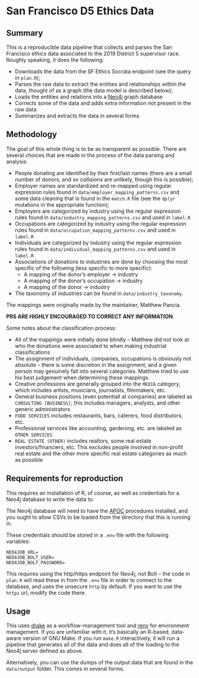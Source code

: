 San Francisco D5 Ethics Data
================

## Summary

This is a reproducible data pipeline that collects and parses the San
Francisco ethics data associated to the 2019 District 5 supervisor race.
Roughly speaking, it does the following:

  - Downloads the data from the SF Ethics Socrata endpoint (see the
    query in `plan.R`);
  - Parses the raw data to extract the entities and relationships within
    the data, thought of as a graph (the data model is described below);
  - Loads the entities and relations into a [Neo4j](https://neo4j.com/)
    graph database
  - Corrects some of the data and adds extra information not present in
    the raw data
  - Summarizes and extracts the data in several forms

## Methodology

The goal of this whole thing is to be as transparent as possible. There
are several choices that are made in the process of the data parsing and
analysis:

  - People donating are identified by their first/last names (there are
    a small number of donors, and so collisions are unlikely, though
    this is possible);
  - Employer names are standardized and re-mapped using regular
    expression rules found in `data/employer_mapping_patterns.csv` and
    some data cleaning that is found in the `match.R` file (see the
    `dplyr` mutations in the appropriate function);
  - Employers are categorized by industry using the regular expression
    rules found in `data/industry_mapping_patterns.csv` and used in
    `label.R`
  - Occupations are categorized by industry using the regular expression
    rules found in `data/occupation_mapping_patterns.csv` and used in
    `label.R`
  - Individuals are categorized by industry using the regular expression
    rules found in `data/individual_mapping_patterns.csv` and used in
    `label.R`
  - Associations of donations to industries are done by choosing the
    most specific of the following (less specific to more specific):
      - A mapping of the donor’s employer -\> industry
      - A mapping of the donor’s occupation -\> industry
      - A mapping of the donor -\> industry
  - The taxonomy of industries can be found in `data/industry_taxonomy`.

The mappings were originally made by the maintainer, Matthew Pancia.

**PRS ARE HIGHLY ENCOURAGED TO CORRECT ANY INFORMATION**.

Some notes about the classification process:

  - All of the mappings were initially done blindly – Matthew did not
    look at who the donations were associated to when making industrial
    classifications
  - The assignment of individuals, companies, occupations is obviously
    not absolute – there is some discretion in the assignment, and a
    given person may genuinely fall into several categories. Matthew
    tried to use his best judgement when determining these mappings.
  - Creative professions are generally grouped into the `MEDIA`
    category, which includes artists, musicians, journalists,
    filmmakers, etc.
  - General business positions (even potentiall at companies) are
    labeled as `CONSULTING (BUSINESS)`; this includes managers,
    analysts, and other generic administrators
  - `FOOD SERVICES` includes restaurants, bars, caterers, food
    distributors, etc.
  - Professional services like accounting, gardening, etc. are labeled
    as `OTHER SERVICES`
  - `REAL ESTATE (OTHER)` includes realtors, some real estate
    investors/financiers, etc. This excludes people involved in
    non-profit real estate and the other more specific real estate
    categories as much as possible

## Requirements for reproduction

This requires an installation of R, of course, as well as credentials
for a Neo4j database to write the data to.

The Neo4j database will need to have the
[APOC](https://neo4j-contrib.github.io/neo4j-apoc-procedures/)
procedures installed, and you ought to allow CSVs to be loaded from the
directory that this is running in.

These credentials should be stored in a `.env` file with the following
variables:

    NEO4JDB_URL=
    NEO4JDB_BOLT_USER=
    NEO4JDB_BOLT_PASSWORD=

This requires using the http/https endpoint for Neo4j, not Bolt – the
code in `plan.R` will read these in from the `.env` file in order to
connect to the database, and uses the unsecure `http` by default. If you
want to use the `https` url, modify the code there.

## Usage

This uses [drake](https://github.com/ropensci/drake) as a
workflow-management tool and [renv](https://github.com/rstudio/renv) for
environment management. If you are unfamiliar with it, it’s basically an
R-based, data-aware version of GNU Make. If you run `make.R`
interactively, it will run a pipeline that generates all of the data and
does all of the loading to the Neo4j server defined as above.

Alternatively, you can use the dumps of the output data that are found
in the `data/output` folder. This comes in several forms.
